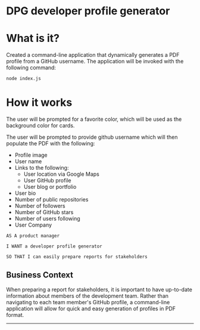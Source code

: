 # DPG developer profile generator

# What is it?
Created a command-line application that dynamically generates a PDF profile from a GitHub username. The application will be invoked with the following command:

```sh
node index.js
```
# How it works
The user will be prompted for a favorite color, which will be used as the background color for cards.

The user will be prompted to provide github username which will then populate the PDF with the following:

* Profile image
* User name
* Links to the following:
  * User location via Google Maps
  * User GitHub profile
  * User blog or portfolio
* User bio
* Number of public repositories
* Number of followers
* Number of GitHub stars
* Number of users following
* User Company

```
AS A product manager

I WANT a developer profile generator

SO THAT I can easily prepare reports for stakeholders
```

## Business Context

When preparing a report for stakeholders, it is important to have up-to-date information about members of the development team. Rather than navigating to each team member's GitHub profile, a command-line application will allow for quick and easy generation of profiles in PDF format.
- - -